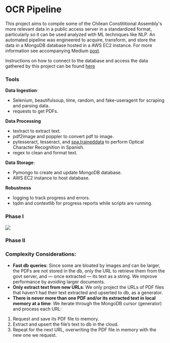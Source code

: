 # OCR Pipeline

This project aims to compile some of the Chilean Constititional Assembly's more relevant data in a public access server in a standardized format, particularly so it can be used analyzed with ML techniques like NLP. An automated pipeline was engineered to acquire, transform, and store the data in a MongoDB database hosted in a AWS EC2 instance. For more information see accompanying Medium [post](https://medium.com/@laura.waggaman/pdf-text-extraction-pipeline-with-ocr-9c764645d2f).

Instructions on how to connect to the database and access the data gathered by this project can be found [here](https://github.com/Lwaggaman/OCR_Pipeline/blob/main/access_data.md)

### Tools
**Data Ingestion**:
- Selenium, beautifulsoup, time, random, and fake-useragent for scraping and parsing data.
- requests to get PDFs.

**Data Processing**
- textract to extract text.
- pdf2image and poppler to convert pdf to image.
- pytesseract, tesseract, and [spa.traineddata](https://github.com/tesseract-ocr/tessdata/blob/main/spa.traineddata) to perform Optical Character Recognition in Spanish.
- regex to clean and format text.

**Data Storage**:
- Pymongo to create and update MongoDB database.
- AWS EC2 instance to host database.


**Robustness**
- logging to track progress and errors.
- tqdm and contextlib for progress reports while scripts are running.

### Phase I

![](https://i.imgur.com/mzIuFwn.png)


### Phase II


### Complexity Considerations:

- **Fast db queries**: Since some are bloated by images and can be larger, the PDFs are not stored in the db, only the URL to retrieve them from the govt server, and — once extracted — its text as a string. We improve performance by avoiding larger documents.
- **Only extract text from new URLs**: We only project the URLs of PDF files that haven’t had their text extracted and upserted to db, as a generator.
- **There is never more than one PDF and/or its extracted text in local memory at a time**: We iterate through the MongoDB cursor (generator) and process each URL:
1. Request and save its PDF file to memory.
2. Extract and upsert the file’s text to db in the cloud.
3. Repeat for the next URL, overwriting the PDF file in memory with the new one we request.
